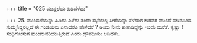 +++
title = "025 ಮುನ್ದಲೆಯ ಹಿಡಿದೆಳೆದು"

+++
25. ಮುಂದಲೆಯನ್ನು ಹಿಡಿದು ಎಳೆದು ತಂದು ಸಭೆಯಲ್ಲಿ ಸೀರೆಯನ್ನು ಸೆಳೆದಾಗ ಕೌರವರ ಮುಂದೆ ಮೌನದಿಂದ ಸುಮ್ಮನಿದ್ದರಲ್ಲದೆ ಈ ಗಂಡಂದಿರು ಏನಾದರೂ ಹೇಳಿದರೆ ? ಅಂದು ನೀನು ಕಾಪಾಡಿದ್ದನ್ನು ಇಂದು ಮರೆತೆ. ಕೃಷ್ಣಾ ! ಸಂಧಿಗೋಸುಗ ಮುಂದುವರಿಯುತ್ತಿರುವೆ ಎಂದು ದ್ರೌಪದಿಯು ಆಡಿದಳು.